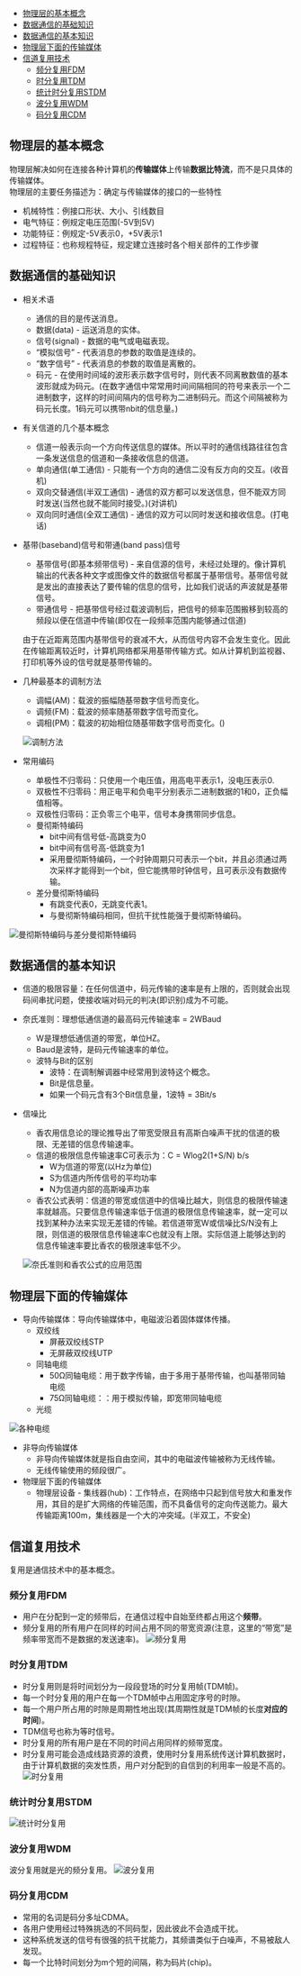 <!--
 * @Description: 
 * @version: 
 * @Author: Yuanshuo_PC
 * @Date: 2020-03-07 13:52:26
 * @LastEditors: Yuanshuo_Mac
 * @LastEditTime: 2020-03-09 00:50:52
 -->
<!-- TOC -->

- [物理层的基本概念](#物理层的基本概念)
- [数据通信的基础知识](#数据通信的基础知识)
- [数据通信的基本知识](#数据通信的基本知识)
- [物理层下面的传输媒体](#物理层下面的传输媒体)
- [信道复用技术](#信道复用技术)
    - [频分复用FDM](#频分复用fdm)
    - [时分复用TDM](#时分复用tdm)
    - [统计时分复用STDM](#统计时分复用stdm)
    - [波分复用WDM](#波分复用wdm)
    - [码分复用CDM](#码分复用cdm)

<!-- /TOC -->

## 物理层的基本概念
物理层解决如何在连接各种计算机的**传输媒体**上传输**数据比特流**，而不是只具体的传输媒体。  
物理层的主要任务描述为：确定与传输媒体的接口的一些特性
- 机械特性：例接口形状、大小、引线数目
- 电气特征：例规定电压范围(-5V到5V)
- 功能特征：例规定-5V表示0，+5V表示1
- 过程特征：也称规程特征，规定建立连接时各个相关部件的工作步骤

## 数据通信的基础知识
- 相关术语
    - 通信的目的是传送消息。
    - 数据(data) - 运送消息的实体。
    - 信号(signal) - 数据的电气或电磁表现。
    - “模拟信号” - 代表消息的参数的取值是连续的。
    - “数字信号” - 代表消息的参数的取值是离散的。
    - 码元 - 在使用时间域的波形表示数字信号时，则代表不同离散数值的基本波形就成为码元。(在数字通信中常常用时间间隔相同的符号来表示一个二进制数字，这样的时间间隔内的信号称为二进制码元。而这个间隔被称为码元长度。1码元可以携带nbit的信息量。) 
- 有关信道的几个基本概念
    - 信道一般表示向一个方向传送信息的媒体。所以平时的通信线路往往包含一条发送信息的信道和一条接收信息的信道。
    - 单向通信(单工通信) - 只能有一个方向的通信二没有反方向的交互。(收音机)
    - 双向交替通信(半双工通信) - 通信的双方都可以发送信息，但不能双方同时发送(当然也就不能同时接受。)(对讲机)
    - 双向同时通信(全双工通信) - 通信的双方可以同时发送和接收信息。(打电话)
- 基带(baseband)信号和带通(band pass)信号
    - 基带信号(即基本频带信号) - 来自信源的信号，未经过处理的。像计算机输出的代表各种文字或图像文件的数据信号都属于基带信号。基带信号就是发出的直接表达了要传输的信息的信号，比如我们说话的声波就是基带信号。
    - 带通信号 - 把基带信号经过载波调制后，把信号的频率范围搬移到较高的频段以便在信道中传输(即仅在一段频率范围内能够通过信道)  
    
    由于在近距离范围内基带信号的衰减不大，从而信号内容不会发生变化。因此在传输距离较近时，计算机网络都采用基带传输方式。如从计算机到监视器、打印机等外设的信号就是基带传输的。
- 几种最基本的调制方法
    - 调幅(AM)：载波的振幅随基带数字信号而变化。
    - 调频(FM)：载波的频率随基带数字信号而变化。
    - 调相(PM)：载波的初始相位随基带数字信号而变化。()
    
    ![调制方法](./pics/调制方法.PNG)
- 常用编码
    - 单极性不归零码：只使用一个电压值，用高电平表示1，没电压表示0.
    - 双极性不归零码：用正电平和负电平分别表示二进制数据的1和0，正负幅值相等。
    - 双极性归零码：正负零三个电平，信号本身携带同步信息。
    - 曼彻斯特编码
        - bit中间有信号低-高跳变为0
        - bit中间有信号高-低跳变为1
        - 采用曼彻斯特编码，一个时钟周期只可表示一个bit，并且必须通过两次采样才能得到一个bit，但它能携带时钟信号，且可表示没有数据传输。
    - 差分曼彻斯特编码
        - 有跳变代表0，无跳变代表1。
        - 与曼彻斯特编码相同，但抗干扰性能强于曼彻斯特编码。
        
![曼彻斯特编码与差分曼彻斯特编码](./pics/曼彻斯特编码与差分曼彻斯特编码.jpeg)

## 数据通信的基本知识
- 信道的极限容量：在任何信道中，码元传输的速率是有上限的，否则就会出现码间串扰问题，使接收端对码元的判决(即识别)成为不可能。
- 奈氏准则：理想低通信道的最高码元传输速率 = 2WBaud
    - W是理想低通信道的带宽，单位HZ。
    - Baud是波特，是码元传输速率的单位。
    - 波特与Bit的区别
        - 波特：在调制解调器中经常用到波特这个概念。
        - Bit是信息量。
        - 如果一个码元含有3个Bit信息量，1波特 = 3Bit/s
- 信噪比
    - 香农用信息论的理论推导出了带宽受限且有高斯白噪声干扰的信道的极限、无差错的信息传输速率。
    - 信道的极限信息传输速率C可表示为：C = Wlog2(1+S/N) b/s
        - W为信道的带宽(以Hz为单位)
        - S为信道内所传信号的平均功率
        - N为信道内部的高斯噪声功率
    - 香农公式表明：信道的带宽或信道中的信噪比越大，则信息的极限传输速率就越高。只要信息传输速率低于信道的极限信息传输速率，就一定可以找到某种办法来实现无差错的传输。若信道带宽W或信噪比S/N没有上限，则信道的极限信息传输速率C也就没有上限。实际信道上能够达到的信息传输速率要比香农的极限速率低不少。  
    
    ![奈氏准则和香农公式的应用范围](./pics/奈氏准则和香农公式的应用范围.jpeg)

## 物理层下面的传输媒体
- 导向传输媒体：导向传输媒体中，电磁波沿着固体媒体传播。
    - 双绞线
        - 屏蔽双绞线STP
        - 无屏蔽双绞线UTP
    - 同轴电缆
        - 50Ω同轴电缆：用于数字传输，由于多用于基带传输，也叫基带同轴电缆
        - 75Ω同轴电缆：：用于模拟传输，即宽带同轴电缆
    - 光缆

![各种电缆](./pics/各种电缆.jpeg)
- 非导向传输媒体
    - 非导向传输媒体就是指自由空间，其中的电磁波传输被称为无线传输。
    - 无线传输使用的频段很广。
- 物理层下面的传输媒体
    - 物理层设备 - 集线器(hub)：工作特点，在网络中只起到信号放大和重发作用，其目的是扩大网络的传输范围，而不具备信号的定向传送能力。最大传输距离100m，集线器是一个大的冲突域。(半双工，不安全)

## 信道复用技术
复用是通信技术中的基本概念。

### 频分复用FDM
- 用户在分配到一定的频带后，在通信过程中自始至终都占用这个**频带**。
- 频分复用的所有用户在同样的时间占用不同的带宽资源(注意，这里的“带宽”是频率带宽而不是数据的发送速率)。
![频分复用](./pics/频分复用.jpeg)

### 时分复用TDM
- 时分复用则是将时间划分为一段段登场的时分复用帧(TDM帧)。
- 每一个时分复用的用户在每一个TDM帧中占用固定序号的时隙。
- 每一个用户所占用的时隙是周期性地出现(其周期性就是TDM帧的长度**对应的时间**)。
- TDM信号也称为等时信号。
- 时分复用的所有用户是在不同的时间占用同样的频带宽度。
- 时分复用可能会造成线路资源的浪费，使用时分复用系统传送计算机数据时，由于计算机数据的突发性质，用户对分配到的自信到的利用率一般是不高的。
![时分复用](./pics/时分复用.jpeg)

### 统计时分复用STDM
![统计时分复用](./pics/统计时分复用.jpeg)

### 波分复用WDM
波分复用就是光的频分复用。
![波分复用](./pics/波分复用.jpeg)

### 码分复用CDM
- 常用的名词是码分多址CDMA。
- 各用户使用经过特殊挑选的不同码型，因此彼此不会造成干扰。
- 这种系统发送的信号有很强的抗干扰能力，其频谱类似于白噪声，不易被敌人发现。
- 每一个比特时间划分为m个短的间隔，称为码片(chip)。



























































